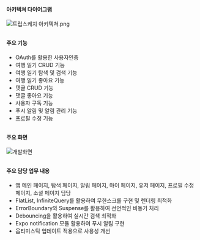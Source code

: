 #### 아키텍쳐 다이어그램

![트립스케치 아키텍쳐.png](https://tripsketchbucket.s3.ap-northeast-2.amazonaws.com/%E1%84%90%E1%85%B3%E1%84%85%E1%85%B5%E1%86%B8%E1%84%89%E1%85%B3%E1%84%8F%E1%85%A6%E1%84%8E%E1%85%B5+%E1%84%8B%E1%85%A1%E1%84%8F%E1%85%B5%E1%84%90%E1%85%A6%E1%86%A8%E1%84%8E%E1%85%A7.png)

##

#### 주요 기능

- OAuth를 활용한 사용자인증
- 여행 일기 CRUD 기능
- 여행 일기 탐색 및 검색 기능
- 여행 일기 좋아요 기능
- 댓글 CRUD 기능
- 댓글 좋아요 기능
- 사용자 구독 기능
- 푸시 알림 및 알림 관리 기능
- 프로필 수정 기능

##

#### 주요 화면

![개발화면](https://github.com/sossost/portfolio./assets/110542210/f5bb03f5-4ca1-46a8-8097-054bcc2b1454)

##

#### 주요 담당 업무 내용

- 앱 메인 페이지, 탐색 페이지, 알림 페이지, 마이 페이지, 유저 페이지, 프로필 수정 페이지, 소셜 페이지 담당
- FlatList, InfiniteQuery를 활용하여 무한스크롤 구현 및 렌더링 최적화
- ErrorBoundary와 Suspense를 활용하여 선언적인 비동기 처리
- Debouncing을 활용하여 실시간 검색 최적화
- Expo notification 모듈 활용하여 푸시 알림 구현
- 옵티미스틱 업데이트 적용으로 사용성 개선

